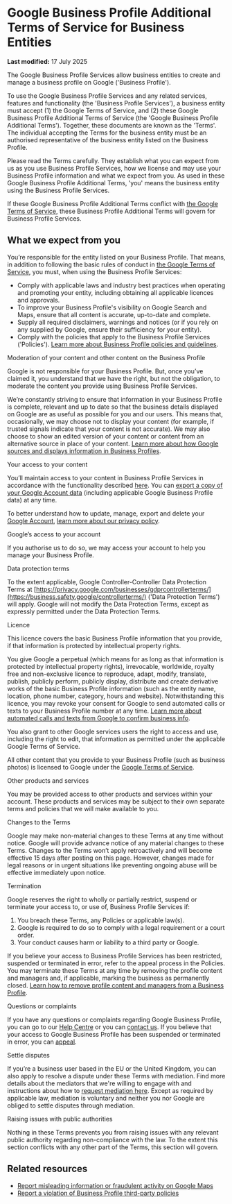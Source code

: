 Google Business Profile Additional Terms of Service for Business Entities
=========================================================================

**Last modified:** 17 July 2025

The Google Business Profile Services allow business entities to create and manage a business profile on Google ('Business Profile').

To use the Google Business Profile Services and any related services, features and functionality (the 'Business Profile Services'), a business entity must accept (1) the Google Terms of Service, and (2) these Google Business Profile Additional Terms of Service (the 'Google Business Profile Additional Terms'). Together, these documents are known as the 'Terms'. The individual accepting the Terms for the business entity must be an authorised representative of the business entity listed on the Business Profile.

Please read the Terms carefully. They establish what you can expect from us as you use Business Profile Services, how we license and may use your Business Profile information and what we expect from you. As used in these Google Business Profile Additional Terms, 'you' means the business entity using the Business Profile Services.

If these Google Business Profile Additional Terms conflict with [the Google Terms of Service](https://policies.google.com/terms), these Business Profile Additional Terms will govern for Business Profile Services.

What we expect from you
-----------------------

You’re responsible for the entity listed on your Business Profile. That means, in addition to following the basic rules of conduct in [the Google Terms of Service](https://policies.google.com/terms), you must, when using the Business Profile Services:

*   Comply with applicable laws and industry best practices when operating and promoting your entity, including obtaining all applicable licences and approvals.
*   To improve your Business Profile's visibility on Google Search and Maps, ensure that all content is accurate, up-to-date and complete.
*   Supply all required disclaimers, warnings and notices (or if you rely on any supplied by Google, ensure their sufficiency for your entity).
*   Comply with the policies that apply to the Business Profile Services ('Policies'). [Learn more about Business Profile policies and guidelines](https://support.google.com/business/answer/7667250).

Moderation of your content and other content on the Business Profile

Google is not responsible for your Business Profile. But, once you’ve claimed it, you understand that we have the right, but not the obligation, to moderate the content you provide using Business Profile Services.

We’re constantly striving to ensure that information in your Business Profile is complete, relevant and up to date so that the business details displayed on Google are as useful as possible for you and our users. This means that, occasionally, we may choose not to display your content (for example, if trusted signals indicate that your content is not accurate). We may also choose to show an edited version of your content or content from an alternative source in place of your content. [Learn more about how Google sources and displays information in Business Profiles](https://support.google.com/business/answer/2721884).

Your access to your content

You’ll maintain access to your content in Business Profile Services in accordance with the functionality described [here](https://support.google.com/business/answer/3038063). You can [export a copy of your Google Account data](https://support.google.com/accounts/answer/3024190) (including applicable Google Business Profile data) at any time.

To better understand how to update, manage, export and delete your [Google Account](https://myaccount.google.com/), [learn more about our privacy policy](https://policies.google.com/privacy).

Google’s access to your account

If you authorise us to do so, we may access your account to help you manage your Business Profile.

Data protection terms

To the extent applicable, Google Controller-Controller Data Protection Terms at [https://privacy.google.com/businesses/gdprcontrollerterms/](https://business.safety.google/controllerterms/) ('Data Protection Terms') will apply. Google will not modify the Data Protection Terms, except as expressly permitted under the Data Protection Terms.

Licence

This licence covers the basic Business Profile information that you provide, if that information is protected by intellectual property rights.

You give Google a perpetual (which means for as long as that information is protected by intellectual property rights), irrevocable, worldwide, royalty free and non-exclusive licence to reproduce, adapt, modify, translate, publish, publicly perform, publicly display, distribute and create derivative works of the basic Business Profile information (such as the entity name, location, phone number, category, hours and website). Notwithstanding this licence, you may revoke your consent for Google to send automated calls or texts to your Business Profile number at any time. [Learn more about automated calls and texts from Google to confirm business info](https://support.google.com/business/answer/7690269).

You also grant to other Google services users the right to access and use, including the right to edit, that information as permitted under the applicable Google Terms of Service.

All other content that you provide to your Business Profile (such as business photos) is licensed to Google under the [Google Terms of Service](https://policies.google.com/terms).

Other products and services

You may be provided access to other products and services within your account. These products and services may be subject to their own separate terms and policies that we will make available to you.

Changes to the Terms

Google may make non-material changes to these Terms at any time without notice. Google will provide advance notice of any material changes to these Terms. Changes to the Terms won’t apply retroactively and will become effective 15 days after posting on this page. However, changes made for legal reasons or in urgent situations like preventing ongoing abuse will be effective immediately upon notice.

Termination

Google reserves the right to wholly or partially restrict, suspend or terminate your access to, or use of, Business Profile Services if:

1.  You breach these Terms, any Policies or applicable law(s).
2.  Google is required to do so to comply with a legal requirement or a court order.
3.  Your conduct causes harm or liability to a third party or Google.

If you believe your access to Business Profile Services has been restricted, suspended or terminated in error, refer to the appeal process in the Policies. You may terminate these Terms at any time by removing the profile content and managers and, if applicable, marking the business as permanently closed. [Learn how to remove profile content and managers from a Business Profile](https://support.google.com/business/answer/4669092#single).

Questions or complaints

If you have any questions or complaints regarding Google Business Profile, you can go to our [Help Centre](https://support.google.com/business/#topic=4596754) or you can [contact us](https://support.google.com/business/gethelp). If you believe that your access to Google Business Profile has been suspended or terminated in error, you can [appeal](https://support.google.com/business/answer/4569145).

Settle disputes

If you’re a business user based in the EU or the United Kingdom, you can also apply to resolve a dispute under these Terms with mediation. Find more details about the mediators that we're willing to engage with and instructions about how to [request mediation here](http://g.co/help/mediation). Except as required by applicable law, mediation is voluntary and neither you nor Google are obliged to settle disputes through mediation.

Raising issues with public authorities

Nothing in these Terms prevents you from raising issues with any relevant public authority regarding non-compliance with the law. To the extent this section conflicts with any other part of the Terms, this section will govern.

Related resources
-----------------

*   [Report misleading information or fraudulent activity on Google Maps](https://support.google.com/business/contact/business_redressal_form)
*   [Report a violation of Business Profile third-party policies](https://support.google.com/business/contact/gmb_3p_complaints)